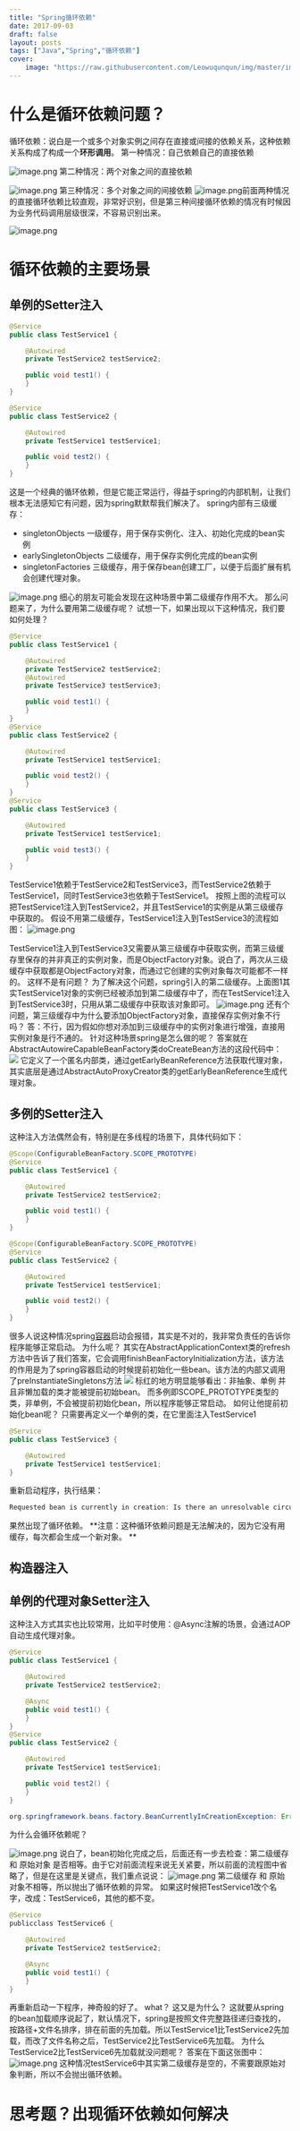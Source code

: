 ```yaml
---
title: "Spring循环依赖"
date: 2017-09-03
draft: false
layout: posts
tags: ["Java","Spring","循环依赖"]
cover: 
    image: "https://raw.githubusercontent.com/Leowuqunqun/img/master/image202305271019885.png"
---
```


# 什么是循环依赖问题？
循环依赖：说白是一个或多个对象实例之间存在直接或间接的依赖关系，这种依赖关系构成了构成一个**环形调用**。
第一种情况：自己依赖自己的直接依赖

![image.png](https://raw.githubusercontent.com/Leowuqunqun/img/master/image202305271019885.png)
第二种情况：两个对象之间的直接依赖

![image.png](https://raw.githubusercontent.com/Leowuqunqun/img/master/image202305271018210.png)
第三种情况：多个对象之间的间接依赖
![image.png](https://raw.githubusercontent.com/Leowuqunqun/img/master/image202305271019038.png)前面两种情况的直接循环依赖比较直观，非常好识别，但是第三种间接循环依赖的情况有时候因为业务代码调用层级很深，不容易识别出来。

![image.png](https://raw.githubusercontent.com/Leowuqunqun/img/master/image202305271008871.png)
# 

# 循环依赖的主要场景
## 单例的Setter注入
```java
@Service
public class TestService1 {

    @Autowired
    private TestService2 testService2;

    public void test1() {
    }
}

@Service
public class TestService2 {

    @Autowired
    private TestService1 testService1;

    public void test2() {
    }
}
```
这是一个经典的循环依赖，但是它能正常运行，得益于spring的内部机制，让我们根本无法感知它有问题，因为spring默默帮我们解决了。
spring内部有三级缓存： 

- singletonObjects 一级缓存，用于保存实例化、注入、初始化完成的bean实例
- earlySingletonObjects 二级缓存，用于保存实例化完成的bean实例
- singletonFactories 三级缓存，用于保存bean创建工厂，以便于后面扩展有机会创建代理对象。

![image.png](https://raw.githubusercontent.com/Leowuqunqun/img/master/image202305271009543.png)
细心的朋友可能会发现在这种场景中第二级缓存作用不大。
那么问题来了，为什么要用第二级缓存呢？
试想一下，如果出现以下这种情况，我们要如何处理？

```java
@Service
public class TestService1 {

    @Autowired
    private TestService2 testService2;
    @Autowired
    private TestService3 testService3;

    public void test1() {
    }
}
@Service
public class TestService2 {

    @Autowired
    private TestService1 testService1;

    public void test2() {
    }
}
@Service
public class TestService3 {

    @Autowired
    private TestService1 testService1;

    public void test3() {
    }
}
```
TestService1依赖于TestService2和TestService3，而TestService2依赖于TestService1，同时TestService3也依赖于TestService1。
按照上图的流程可以把TestService1注入到TestService2，并且TestService1的实例是从第三级缓存中获取的。
假设不用第二级缓存，TestService1注入到TestService3的流程如图：
![image.png](https://raw.githubusercontent.com/Leowuqunqun/img/master/image202305271009697.png)

TestService1注入到TestService3又需要从第三级缓存中获取实例，而第三级缓存里保存的并非真正的实例对象，而是ObjectFactory对象。说白了，两次从三级缓存中获取都是ObjectFactory对象，而通过它创建的实例对象每次可能都不一样的。
这样不是有问题？
为了解决这个问题，spring引入的第二级缓存。上面图1其实TestService1对象的实例已经被添加到第二级缓存中了，而在TestService1注入到TestService3时，只用从第二级缓存中获取该对象即可。
![image.png](https://raw.githubusercontent.com/Leowuqunqun/img/master/image202305271009899.png)
还有个问题，第三级缓存中为什么要添加ObjectFactory对象，直接保存实例对象不行吗？
答：不行，因为假如你想对添加到三级缓存中的实例对象进行增强，直接用实例对象是行不通的。
针对这种场景spring是怎么做的呢？
答案就在AbstractAutowireCapableBeanFactory类doCreateBean方法的这段代码中：
![](https://raw.githubusercontent.com/Leowuqunqun/img/master/image202305271009242.png)
它定义了一个匿名内部类，通过getEarlyBeanReference方法获取代理对象，其实底层是通过AbstractAutoProxyCreator类的getEarlyBeanReference生成代理对象。

## 多例的Setter注入
这种注入方法偶然会有，特别是在多线程的场景下，具体代码如下：
```java
@Scope(ConfigurableBeanFactory.SCOPE_PROTOTYPE)
@Service
public class TestService1 {

    @Autowired
    private TestService2 testService2;

    public void test1() {
    }
}

@Scope(ConfigurableBeanFactory.SCOPE_PROTOTYPE)
@Service
public class TestService2 {

    @Autowired
    private TestService1 testService1;

    public void test2() {
    }
}
```
很多人说这种情况spring[容器](https://cloud.tencent.com/product/tke?from=10680)启动会报错，其实是不对的，我非常负责任的告诉你程序能够正常启动。
为什么呢？
其实在AbstractApplicationContext类的refresh方法中告诉了我们答案，它会调用finishBeanFactoryInitialization方法，该方法的作用是为了spring容器启动的时候提前初始化一些bean。该方法的内部又调用了preInstantiateSingletons方法
![](https://raw.githubusercontent.com/Leowuqunqun/img/master/image202305271010425.png)
标红的地方明显能够看出：非抽象、单例 并且非懒加载的类才能被提前初始bean。
而多例即SCOPE_PROTOTYPE类型的类，非单例，不会被提前初始化bean，所以程序能够正常启动。
如何让他提前初始化bean呢？
只需要再定义一个单例的类，在它里面注入TestService1

```java
@Service
public class TestService3 {

    @Autowired
    private TestService1 testService1;
}
```
重新启动程序，执行结果：
```java
Requested bean is currently in creation: Is there an unresolvable circular reference?
```
果然出现了循环依赖。
**注意：这种循环依赖问题是无法解决的，因为它没有用缓存，每次都会生成一个新对象。
**

## 构造器注入
## 单例的代理对象Setter注入
这种注入方式其实也比较常用，比如平时使用：@Async注解的场景，会通过AOP自动生成代理对象。
```java
@Service
public class TestService1 {

    @Autowired
    private TestService2 testService2;

    @Async
    public void test1() {
    }
}
@Service
public class TestService2 {

    @Autowired
    private TestService1 testService1;

    public void test2() {
    }
}
```
```java
org.springframework.beans.factory.BeanCurrentlyInCreationException: Error creating bean with name 'testService1': Bean with name 'testService1' has been injected into other beans [testService2] in its raw version as part of a circular reference, but has eventually been wrapped. This means that said other beans do not use the final version of the bean. This is often the result of over-eager type matching - consider using 'getBeanNamesOfType' with the 'allowEagerInit' flag turned off, for example.

```
为什么会循环依赖呢？

![image.png](https://raw.githubusercontent.com/Leowuqunqun/img/master/image202305271010794.png)
说白了，bean初始化完成之后，后面还有一步去检查：第二级缓存 和 原始对象 是否相等。由于它对前面流程来说无关紧要，所以前面的流程图中省略了，但是在这里是关键点，我们重点说说：
![image.png](https://raw.githubusercontent.com/Leowuqunqun/img/master/image202305271010308.png)
第二级缓存 和 原始对象不相等，所以抛出了循环依赖的异常。
如果这时候把TestService1改个名字，改成：TestService6，其他的都不变。

```java
@Service
publicclass TestService6 {

    @Autowired
    private TestService2 testService2;

    @Async
    public void test1() {
    }
}
```
再重新启动一下程序，神奇般的好了。 
what？ 这又是为什么？ 
这就要从spring的bean加载顺序说起了，默认情况下，spring是按照文件完整路径递归查找的，按路径+文件名排序，排在前面的先加载。所以TestService1比TestService2先加载，而改了文件名称之后，TestService2比TestService6先加载。
为什么TestService2比TestService6先加载就没问题呢？
答案在下面这张图中：
![image.png](https://raw.githubusercontent.com/Leowuqunqun/img/master/image202305271010844.png)
这种情况testService6中其实第二级缓存是空的，不需要跟原始对象判断，所以不会抛出循环依赖。 

# 思考题？出现循环依赖如何解决

